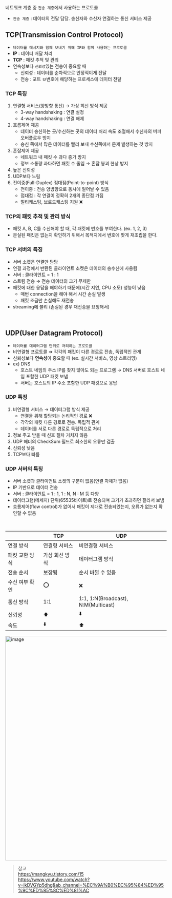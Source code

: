 네트워크 계층 중 `전송 계층`에서 사용하는 프로토콜 
- `전송 계층` : 데이터의 전달 담당. 송신자와 수신자 연결하는 통신 서비스 제공
     

## TCP(Transmission Control Protocol) 
- `데이터를 메시지와 함께 보내기 위해 IP와 함께 사용하는 프로토콜`
- **IP** : 데이터 배달 처리 
- **TCP** : 패킷 추적 및 관리 
- 연속성보다 `신뢰성`있는 전송이 중요할 때
  - 신뢰성 : 데이터를 순차적으로 안정적이게 전달
  - 전송 : 포트 ㅂ번호에 해당하는 프로세스에 데이터 전달

### TCP 특징 
1. 연결형 서비스(양방향 통신) → 가상 회선 방식 제공
    - 3-way handshaking : 연결 설정
    - 4-way handshaking : 연결 해제
2. 흐름제어 제공
    - 데이터 송신하는 곳/수신하는 곳의 데이터 처리 속도 조절해서 수신자의 버퍼 오버플로우 방지
    - 송신 쪽에서 많은 데이터를 빨리 보내 수신쪽에서 문제 발생하는 것 방지
3. 혼잡제어 제공
    - 네트워크 내 패킷 수 과다 증가 방지
    - 정보 소통량 과다하면 패킷 수 줄임 → 혼잡 붕괴 현상 방지
4. 높은 신뢰성
5. UDP보다 느림
6. 전이중(Full-Duplex) 점대점(Point-to-point) 방식
    - 전이중 : 전송 양방향으로 동시에 일어날 수 있음
    - 점대점 : 각 연결이 정확히 2개의 종단점 가짐
    - 멀티캐스팅, 브로드캐스팅 지원 ❌

### TCP의 패킷 추적 및 관리 방식 
- 패킷 A, B, C를 수신해야 할 때, 각 패킷에 번호를 부여한다. (ex. 1, 2, 3) 
- 분실된 패킷은 없는지 확인하기 위해서 목적지에서 번호에 맞게 재조립을 한다. 


### TCP 서버의 특징 
- 서버 소켓은 연결만 담당
- 연결 과정에서 반환된 클라이언트 소켓은 데이터의 송수신에 사용됨
- 서버 : 클라이언트 = 1 : 1
- 스트림 전송 ⇒ 전송 데이터의 크기 무제한 
- 패킷에 대한 응답을 해야하기 때문에(시간 지연, CPU 소모) 성능이 낮음
  - 매번 connection을 해야 해서 시간 손실 발생 
  - 패킷 조금만 손실해도 재전송
- streaming에 불리 (손실된 경우 재전송을 요청해서) 

</br>

## UDP(User Datagram Protocol)
- `데이터를 데이터그램 단위로 처리하는 프로토콜`
- 비연결형 프로토콜 
  ⇒ 각각의 패킷이 다른 경로로 전송, 독립적인 관계
- 신뢰성보다 **연속성**이 중요할 때 (ex. 실시간 서비스, 영상 스트리밍)
- ex) DNS
    - 호스트 네임의 주소 IP를 찾지 않아도 되는 프로그램 → DNS 서버로 호스트 네임 포함한 UDP 패킷 보냄
    - 서버는 호스트의 IP 주소 포함한 UDP 패킷으로 응답

### UDP 특징
1. 비연결형 서비스 → 데이터그램 방식 제공
    - 연결을 위해 할당되는 논리적인 경로 ❌
    - 각각의 패킷 다른 경로로 전송. 독립적 관계
    - 데이터를 서로 다른 경로로 독립적으로 처리
2. 정보 주고 받을 때 신호 절차 거치지 않음
3. UDP 헤더의 CheckSum 필드로 최소한의 오류만 검출
4. 신뢰성 낮음
5. TCP보다 빠름

### UDP 서버의 특징 
- 서버 소켓과 클라이언트 소켓의 구분이 없음(연결 자체가 없음) 
- IP 기반으로 데이터 전송 
- 서버 : 클라이언트 = 1 : 1, 1 : N, N : M 등 다양
- 데이터그램(메세지) 단위(65535바이트)로 전송되며 크기가 초과하면 잘라서 보냄
- 흐름제어(flow control)가 없어서 패킷이 제대로 전송되었는지, 오류가 없는지 확인할 수 없음


</br>

||TCP|UDP|
|---|---|---|
|연결 방식|연결형 서비스|비연결형 서비스|
|패킷 교환 방식|가상 회선 방식|데이터그램 방식|
|전송 순서|보장됨|순서 바뀔 수 있음|
|수신 여부 확인| ⭕ | ❌ |
|통신 방식|1:1|1:1, 1:N(Broadcast), N:M(Multicast)|
|신뢰성|⬆️|⬇️|
|속도|⬇️|⬆️|

<img width="700" alt="image" src="https://user-images.githubusercontent.com/63537847/216516890-962c2052-f338-4f6a-b6d0-7827248ba127.png">



 > 참고    
 > https://mangkyu.tistory.com/15        
 > https://www.youtube.com/watch?v=ikDVGYp5dhg&ab_channel=%EC%9A%B0%EC%95%84%ED%95%9C%ED%85%8C%ED%81%AC

